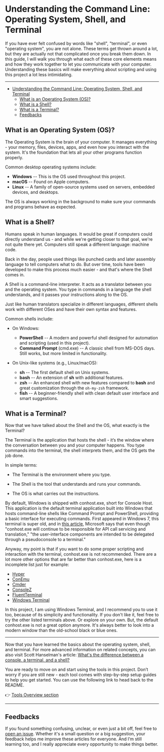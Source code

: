 # Understanding the Command Line: Operating System, Shell, and Terminal

If you have ever felt confused by words like "shell", "terminal", or even "operating system", you are not alone. These terms get thrown around a lot, but they are actually not that complicated once you break them down. In this guide, I will walk you through what each of these core elements means and how they work together to let you communicate with your computer. Understanding these basics will make everything about scripting and using this project a lot less intimidating.

---

- [Understanding the Command Line: Operating System, Shell, and Terminal](#understanding-the-command-line-operating-system-shell-and-terminal)
  - [What is an Operating System (OS)?](#what-is-an-operating-system-os)
  - [What is a Shell?](#what-is-a-shell)
  - [What is a Terminal?](#what-is-a-terminal)
  - [Feedbacks](#feedbacks)

## What is an Operating System (OS)?

The Operating System is the brain of your computer. It manages everything - your memory, files, devices, apps, and even how you interact with the system. It's the foundation that lets all your other programs function properly.

Common desktop operating systems include:

- **Windows**
  -- This is the OS used throughout this project.
- **macOS**
  -- Found on Apple computers.
- **Linux**
  -- A family of open-source systems used on servers, embedded devices, and desktops.

The OS is always working in the background to make sure your commands and programs behave as expected.

## What is a Shell?

Humans speak in human languages. It would be great if computers could directly understand us - and while we're getting closer to that goal, we're not quite there yet. Computers still speak a different language: machine code.

Back in the day, people used things like punched cards and later assembly language to tell computers what to do. But over time, tools have been developed to make this process much easier - and that's where the Shell comes in.

A Shell is a command-line interpreter. It acts as a translator between you and the operating system. You type in commands in a language the shell understands, and it passes your instructions along to the OS.

Just like human translators specialize in different languages, different shells work with different OSes and have their own syntax and features.

Common shells include:

- On Windows:

  - **PowerShell**
    -- A modern and powerful shell designed for automation and scripting (used in this project).
  - **Command Prompt** (cmd.exe)
    -- A classic shell from MS-DOS days. Still works, but more limited in functionality.

- On Unix-like systems (e.g., Linux/macOS):
  - **sh**
    -- The first default shell on Unix systems.
  - **bash**
    -- An extension of **sh** with additional features.
  - **zsh**
    -- An enhanced shell with new features compared to **bash** and great customization through the `oh-my-zsh` framework.
  - **fish**
    -- A beginner-friendly shell with clean default user interface and smart suggestions.

## What is a Terminal?

Now that we have talked about the Shell and the OS, what exactly is the Terminal?

The Terminal is the application that hosts the shell - it’s the window where the conversation between you and your computer happens. You type commands into the terminal, the shell interprets them, and the OS gets the job done.

In simple terms:

- The Terminal is the environment where you type.

- The Shell is the tool that understands and runs your commands.

- The OS is what carries out the instructions.

By default, Windows is shipped with conhost.exe, short for Console Host. This application is the default terminal application built into Windows that hosts command-line shells like Command Prompt and PowerShell, providing a basic interface for executing commands. First appeared in Windows 7, this terminal is super old, and in [this article](https://learn.microsoft.com/en-us/windows/console/definitions), Microsoft says that even though "conhost.exe will continue to be responsible for API call servicing and translation," "the user-interface components are intended to be delegated through a pseudoconsole to a terminal."

Anyway, my point is that if you want to do some proper scripting and interaction with the terminal, conhost.exe is not recommended. There are a lot more other options that are far better than conhost.exe, here is a incomplete list just for example:

- [Hyper](https://hyper.is)
- [ConEmu](https://conemu.github.io)
- [Cmder](https://cmder.app)
- [ConsoleZ](https://github.com/cbucher/console)
- [FluentTerminal](https://github.com/felixse/FluentTerminal)
- [Windows Terminal](https://learn.microsoft.com/en-us/windows/terminal/)

In this project, I am using Windows Terminal, and I recommend you to use it too, because of its simplicity and functionality. If you don't like it, feel free to try the other listed terminals above. Or explore on your own. But, the default conhost.exe is not a great option anymore. It's always better to look into a modern window than the old-school black or blue ones.

---

Now that you have learned the basics about the operating system, shell, and terminal. For more advanced information on related concepts, you can also visit Scott Hanselman's article: [What's the difference between a console, a terminal, and a shell?](https://www.hanselman.com/blog/whats-the-difference-between-a-console-a-terminal-and-a-shell)

You are ready to move on and start using the tools in this project. Don’t worry if you are still new - each tool comes with step-by-step setup guides to help you get started. You can use the following link to head back to the README.

👉 [Tools Overview section](../../README.md#tools-overview)

---

## Feedbacks

If you found something confusing, unclear, or even just a bit off, feel free to [open an issue](https://github.com/Alexander-556/PowerShellScripts/issues/new). Whether it's a small question or a big suggestion, your feedback helps me improve these articles for everyone. And I’m still learning too, and I really appreciate every opportunity to make things better.
